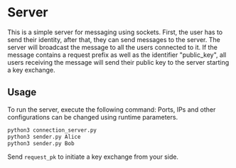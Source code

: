 # Server

This is a simple server for messaging using sockets.
First, the user has to send their identity, after that, they can send messages to the server.
The server will broadcast the message to all the users connected to it.
If the message contains a request prefix as well as the identifier "public_key", all users receiving the message will send their public key to the server starting a key exchange.

## Usage

To run the server, execute the following command:
Ports, IPs and other configurations can be changed using runtime parameters.

```bash
python3 connection_server.py 
python3 sender.py Alice
python3 sender.py Bob
```

Send `request_pk` to initiate a key exchange from your side.